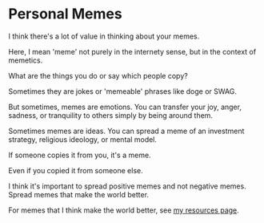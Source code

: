 
# Personal Memes

I think there's a lot of value in thinking about your memes.

Here, I mean 'meme' not purely in the internety sense, but in the context of memetics.

What are the things you do or say which people copy?

Sometimes they are jokes or 'memeable' phrases like doge or SWAG.

But sometimes, memes are emotions.
You can transfer your joy, anger, sadness, or tranquility to others simply by being around them.

Sometimes memes are ideas.
You can spread a meme of an investment strategy, religious ideology, or mental model.

If someone copies it from you, it's a meme.

Even if you copied it from someone else.

I think it's important to spread positive memes and not negative memes.
Spread memes that make the world better.

For memes that I think make the world better, see [my resources page](/).

